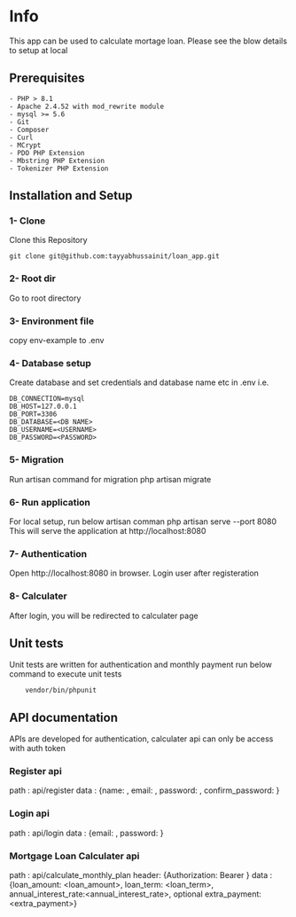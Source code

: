 # Info
This app can be used to calculate mortage loan.
Please see the blow details to setup at local

## Prerequisites
```
- PHP > 8.1
- Apache 2.4.52 with mod_rewrite module
- mysql >= 5.6
- Git
- Composer
- Curl
- MCrypt
- PDO PHP Extension
- Mbstring PHP Extension
- Tokenizer PHP Extension
```
## Installation and Setup

### 1- Clone
Clone this Repository

    git clone git@github.com:tayyabhussainit/loan_app.git

### 2- Root dir
Go to root directory

### 3- Environment file
copy env-example to .env

### 4- Database setup
Create database and set credentials and database name etc in .env i.e.

    DB_CONNECTION=mysql
    DB_HOST=127.0.0.1
    DB_PORT=3306
    DB_DATABASE=<DB NAME>
    DB_USERNAME=<USERNAME>
    DB_PASSWORD=<PASSWORD>

### 5- Migration
Run artisan command for migration
    php artisan migrate

### 6- Run application
For local setup, run below artisan comman
    php artisan serve --port 8080
This will serve the application at http://localhost:8080

### 7- Authentication
Open http://localhost:8080 in browser. Login user after registeration

### 8- Calculater
After login, you will be redirected to calculater page

## Unit tests
Unit tests are written for authentication and monthly payment
run below command to execute unit tests
```
    vendor/bin/phpunit
```

## API documentation
APIs are developed for authentication, calculater api can only be access with auth token

### Register api
path : api/register
data : {name: <name>, email: <email>, password: <password>, confirm_password: <password>}

### Login api
path : api/login
data : {email: <email>, password: <password>}

### Mortgage Loan Calculater api
path : api/calculate_monthly_plan
header: {Authorization: Bearer <TOKEN FROM LOGIN API>}
data : {loan_amount: <loan_amount>, loan_term: <loan_term>, annual_interest_rate:<annual_interest_rate>, optional extra_payment:<extra_payment>}
